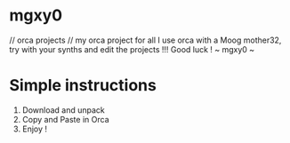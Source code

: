 # mgxy0

// orca projects //
my orca project for all
I use orca with a Moog mother32, try with your synths and edit the projects !!! Good luck !
~ mgxy0 ~

# Simple instructions

1. Download and unpack 
2. Copy and Paste in Orca
3. Enjoy !
